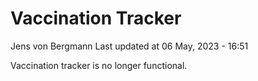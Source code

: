 Vaccination Tracker
================
Jens von Bergmann
Last updated at 06 May, 2023 - 16:51

Vaccination tracker is no longer functional.
